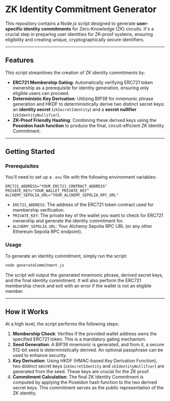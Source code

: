 # ZK Identity Commitment Generator

This repository contains a Node.js script designed to generate **user-specific identity commitments** for Zero-Knowledge (ZK) circuits. It's a crucial step in preparing user identities for ZK-proof systems, ensuring eligibility and creating unique, cryptographically secure identifiers. 

---

## Features

This script streamlines the creation of ZK identity commitments by:

* **ERC721 Membership Gating**: Automatically verifying ERC721 token ownership as a prerequisite for identity generation, ensuring only eligible users can proceed.
* **Deterministic Key Derivation**: Utilizing BIP39 for mnemonic phrase generation and HKDF to deterministically derive two distinct secret keys: an **identity secret** (`zkSecretIdentity`) and a **secret nullifier** (`zkIdentityNullifier`).
* **ZK-Proof Friendly Hashing**: Combining these derived keys using the **Poseidon hash function** to produce the final, circuit-efficient ZK Identity Commitment.

---

## Getting Started

### Prerequisites

You'll need to set up a `.env` file with the following environment variables:

```
ERC721_ADDRESS="YOUR_ERC721_CONTRACT_ADDRESS"
PRIVATE_KEY="YOUR_WALLET_PRIVATE_KEY"
ALCHEMY_SEPOLIA_URL="YOUR_ALCHEMY_SEPOLIA_RPC_URL"
```

* `ERC721_ADDRESS`: The address of the ERC721 token contract used for membership verification.
* `PRIVATE_KEY`: The private key of the wallet you want to check for ERC721 ownership and generate the identity commitment for.
* `ALCHEMY_SEPOLIA_URL`: Your Alchemy Sepolia RPC URL (or any other Ethereum Sepolia RPC endpoint).

### Usage

To generate an identity commitment, simply run the script:

```bash
node generateCommitment.js 
```

The script will output the generated mnemonic phrase, derived secret keys, and the final identity commitment. It will also perform the ERC721 membership check and exit with an error if the wallet is not an eligible member.

---

## How it Works 

At a high level, the script performs the following steps:

1.  **Membership Check**: Verifies if the provided wallet address owns the specified ERC721 token. This is a mandatory gating mechanism.
2.  **Seed Generation**: A BIP39 mnemonic is generated, and from it, a secure 512-bit seed is deterministically derived. An optional passphrase can be used to enhance security.
3.  **Key Derivation**: Using HKDF (HMAC-based Key Derivation Function), two distinct secret keys (`zkSecretIdentity` and `zkIdentityNullifier`) are generated from the seed. These keys are crucial for the ZK proof.
4.  **Commitment Calculation**: The final ZK Identity Commitment is computed by applying the Poseidon hash function to the two derived secret keys. This commitment serves as the public representation of the ZK identity.